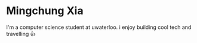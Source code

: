 # Mingchung Xia

I'm a computer science student at uwaterloo. i enjoy building cool tech and travelling 👍
